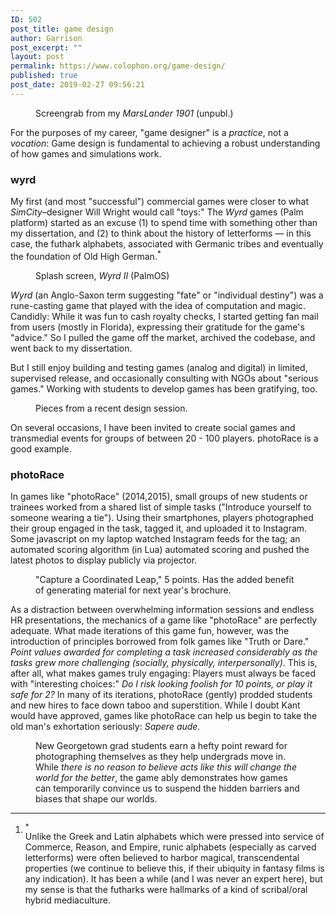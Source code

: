 ```yaml
---
ID: 502
post_title: game design
author: Garrison
post_excerpt: ""
layout: post
permalink: https://www.colophon.org/game-design/
published: true
post_date: 2019-02-27 09:56:21
---
```

<!-- wp:image {"id":168} -->
<figure class="wp-block-image"><img src="https://www.colophon.org/wp-content/uploads/2019/01/martian_lander2015-1024x536.png" alt="" class="wp-image-168"/><figcaption>Screengrab from my <em>MarsLander 1901 </em>(unpubl.)</figcaption></figure>
<!-- /wp:image -->

<!-- wp:paragraph -->
<p>For the purposes of my career, "game designer" is a <em>practice</em>, not a <em>vocation</em>: Game design is fundamental to achieving a robust understanding of how games and simulations work.</p>
<!-- /wp:paragraph -->

<!-- wp:heading {"level":3} -->
<h3>wyrd</h3>
<!-- /wp:heading -->

<!-- wp:paragraph -->
<p>My first (and most "successful") commercial games were closer to what <em>SimCity</em>–designer Will Wright would call "toys:" The <em>Wyrd</em> games (Palm platform) started as an excuse (1) to spend time with something other than my dissertation, and (2) to think about the history of letterforms — in this case, the futhark alphabets, associated with Germanic tribes and eventually the foundation of Old High German.<span id="16b1984b-8a7b-4dac-b8de-ae119f0969fa" data-note="Unlike the Greek and Latin alphabets which were pressed into service of Commerce, Reason, and Empire, runic alphabets (especially as carved letterforms) were often believed to harbor magical, transcendental properties (we continue to believe this, if their ubiquity in fantasy films is any indication). It has been a while (and I was never an expert here), but my sense is that the futharks were hallmarks of a kind of scribal/oral hybrid mediaculture." contenteditable="false" class="abt-footnote"><sup>*</sup></span></p>
<!-- /wp:paragraph -->

<!-- wp:image {"id":506,"align":"left"} -->
<div class="wp-block-image"><figure class="alignleft"><img src="https://www.colophon.org/wp-content/uploads/2019/02/Wyrd2Splash.png" alt="" class="wp-image-506"/><figcaption>Splash screen, <em>Wyrd II</em> (PalmOS)</figcaption></figure></div>
<!-- /wp:image -->

<!-- wp:paragraph -->
<p><em>Wyrd</em> (an Anglo-Saxon term suggesting "fate" or "individual destiny") was a rune-casting game that played with the idea of computation and magic. Candidly: While it was fun to cash royalty checks, I started getting fan mail from users (mostly in Florida), expressing their gratitude for the game's "advice." So I pulled the game off the market, archived the codebase, and went back to my dissertation.</p>
<!-- /wp:paragraph -->

<!-- wp:paragraph -->
<p>But I still enjoy building and testing games (analog and digital) in limited, supervised release, and occasionally consulting with NGOs about "serious games."  Working with students to develop games has been gratifying, too. </p>
<!-- /wp:paragraph -->

<!-- wp:image {"id":230} -->
<figure class="wp-block-image"><img src="https://www.colophon.org/wp-content/uploads/2019/01/DSCF0171-1024x683.jpg" alt="" class="wp-image-230"/><figcaption>Pieces from a recent design session.</figcaption></figure>
<!-- /wp:image -->

<!-- wp:paragraph -->
<p>On several occasions, I have been invited to create social games and transmedial events for groups of between 20 - 100 players.  photoRace is a good example. </p>
<!-- /wp:paragraph -->

<!-- wp:heading {"level":3} -->
<h3>photoRace</h3>
<!-- /wp:heading -->

<!-- wp:paragraph -->
<p>In games like "photoRace" (2014,2015), small groups of new students or trainees worked from a shared list of simple tasks ("Introduce yourself to someone wearing a tie"). Using their smartphones, players photographed their group engaged in the task, tagged it, and uploaded it to Instagram. Some javascript on my laptop watched Instagram feeds for the tag; an automated scoring algorithm (in Lua) automated scoring and pushed the latest photos to display publicly via projector.<br></p>
<!-- /wp:paragraph -->

<!-- wp:image {"id":72,"align":"left"} -->
<div class="wp-block-image"><figure class="alignleft"><img src="https://www.colophon.org/wp-content/uploads/2019/01/ueuueeee-300x226.jpg" alt="" class="wp-image-72"/><figcaption>"Capture a Coordinated Leap," 5 points.  Has the added benefit of generating material for next year's brochure.</figcaption></figure></div>
<!-- /wp:image -->

<!-- wp:paragraph -->
<p>As a distraction between overwhelming information sessions and endless HR presentations, the mechanics of a game like "photoRace" are perfectly adequate. What made iterations of this game fun, however, was the introduction of principles borrowed from folk games like "Truth or Dare." <em>Point values awarded for completing a task increased considerably as the tasks grew more challenging (socially, physically, interpersonally)</em>.  This is, after all, what makes games truly engaging:  Players must always be faced with "interesting choices:"  <em>Do I risk looking foolish for 10 points, or play it safe for 2?</em>   In many of its iterations, photoRace (gently) prodded students and new hires to face down taboo and superstition. While I doubt Kant would have approved, games like photoRace can help us begin to take the old man's exhortation seriously: <em>Sapere aude.</em></p>
<!-- /wp:paragraph -->

<!-- wp:image {"id":170} -->
<figure class="wp-block-image"><img src="https://www.colophon.org/wp-content/uploads/2019/01/2011-08-26-14.22.13-1.jpg" alt="" class="wp-image-170"/><figcaption>New Georgetown grad students earn a hefty point reward for photographing themselves as they help undergrads move in.  While <em>there is no reason to believe acts like this will change the world for the better</em>, the game ably demonstrates how games can temporarily convince us to suspend the hidden barriers and biases that shape our worlds.</figcaption></figure>
<!-- /wp:image -->

<!-- wp:abt/footnotes -->
<section class="wp-block-abt-footnotes abt-footnotes" role="region" aria-label="Footnotes"><hr><ol><li id="16b1984b-8a7b-4dac-b8de-ae119f0969fa-ref" class="abt-footnotes-item"><div class="abt-footnotes-item__marker"><sup>*</sup></div><div class="abt-footnotes-item__content">Unlike the Greek and Latin alphabets which were pressed into service of Commerce, Reason, and Empire, runic alphabets (especially as carved letterforms) were often believed to harbor magical, transcendental properties (we continue to believe this, if their ubiquity in fantasy films is any indication). It has been a while (and I was never an expert here), but my sense is that the futharks were hallmarks of a kind of scribal/oral hybrid mediaculture.</div></li></ol></section>
<!-- /wp:abt/footnotes -->